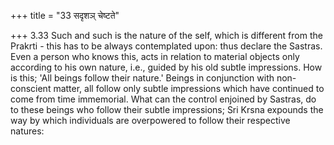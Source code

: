 +++
title = "33 सदृशञ् चेष्टते"

+++
3.33 Such and such is the nature of the self, which is different from
the Prakrti - this has to be always contemplated upon: thus declare the
Sastras. Even a person who knows this, acts in relation to material
objects only according to his own nature, i.e., guided by his old subtle
impressions. How is this; 'All beings follow their nature.' Beings in
conjunction with non-conscient matter, all follow only subtle
impressions which have continued to come from time immemorial. What can
the control enjoined by Sastras, do to these beings who follow their
subtle impressions; Sri Krsna expounds the way by which individuals are
overpowered to follow their respective natures:
